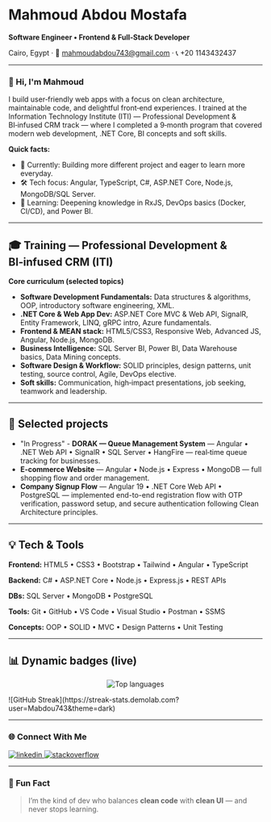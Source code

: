 
# Mahmoud Abdou Mostafa

**Software Engineer • Frontend & Full‑Stack Developer**

Cairo, Egypt · 📧 mahmoudabdou743@gmail.com · 📞 +20 1143432437

---

### 👋 Hi, I'm Mahmoud
I build user‑friendly web apps with a focus on clean architecture, maintainable code, and delightful front‑end experiences. I trained at the Information Technology Institute (ITI) — Professional Development & BI‑infused CRM track — where I completed a 9‑month program that covered modern web development, .NET Core, BI concepts and soft skills.

**Quick facts:**
- 🔭 Currently: Building more different project and eager to learn more everyday.
- 🛠️ Tech focus: Angular, TypeScript, C#, ASP.NET Core, Node.js, MongoDB/SQL Server.
- 🌱 Learning: Deepening knowledge in RxJS, DevOps basics (Docker, CI/CD), and Power BI.

---

## 🎓 Training — Professional Development & BI‑infused CRM (ITI)

**Core curriculum (selected topics)**
- **Software Development Fundamentals:** Data structures & algorithms, OOP, introductory software engineering, XML.
- **.NET Core & Web App Dev:** ASP.NET Core MVC & Web API, SignalR, Entity Framework, LINQ, gRPC intro, Azure fundamentals.
- **Frontend & MEAN stack:** HTML5/CSS3, Responsive Web, Advanced JS, Angular, Node.js, MongoDB.
- **Business Intelligence:** SQL Server BI, Power BI, Data Warehouse basics, Data Mining concepts.
- **Software Design & Workflow:** SOLID principles, design patterns, unit testing, source control, Agile, DevOps elective.
- **Soft skills:** Communication, high‑impact presentations, job seeking, teamwork and leadership.

---

## 🚀 Selected projects
- "In Progress" - **DORAK — Queue Management System** — Angular • .NET Web API • SignalR • SQL Server • HangFire — real‑time queue tracking for businesses.
- **E‑commerce Website** — Angular • Node.js • Express • MongoDB — full shopping flow and order management.
- **Company Signup Flow** — Angular 19 • .NET Core Web API • PostgreSQL — implemented end-to-end registration flow with OTP verification, password setup, and secure authentication following Clean Architecture principles.
---

## 💡 Tech & Tools
**Frontend:** HTML5 • CSS3 • Bootstrap • Tailwind • Angular • TypeScript

**Backend:** C# • ASP.NET Core • Node.js • Express.js • REST APIs

**DBs:** SQL Server • MongoDB • PostgreSQL

**Tools:** Git • GitHub • VS Code • Visual Studio • Postman • SSMS

**Concepts:** OOP • SOLID • MVC • Design Patterns • Unit Testing

---

## 📊 Dynamic badges (live)
<p align="center">
  <img src="https://github-readme-stats.vercel.app/api/top-langs/?username=Mabdou743&layout=compact" alt="Top languages" />
</p>
![GitHub Streak](https://streak-stats.demolab.com?user=Mabdou743&theme=dark)

---

### 🌐 Connect With Me

<p align="left">
  <a href="https://linkedin.com/in/mahmoud-abdou-b39a74188" target="_blank">
    <img src="https://img.shields.io/badge/LinkedIn-blue?style=for-the-badge&logo=linkedin" alt="linkedin" />
  </a>
  <a href="https://stackoverflow.com/users/28463389/mahmoud-abdou" target="_blank">
    <img src="https://img.shields.io/badge/StackOverflow-FE7A16?style=for-the-badge&logo=stackoverflow&logoColor=white" alt="stackoverflow" />
  </a>
</p>

---

### 📌 Fun Fact

> I’m the kind of dev who balances **clean code** with **clean UI** — and never stops learning.

